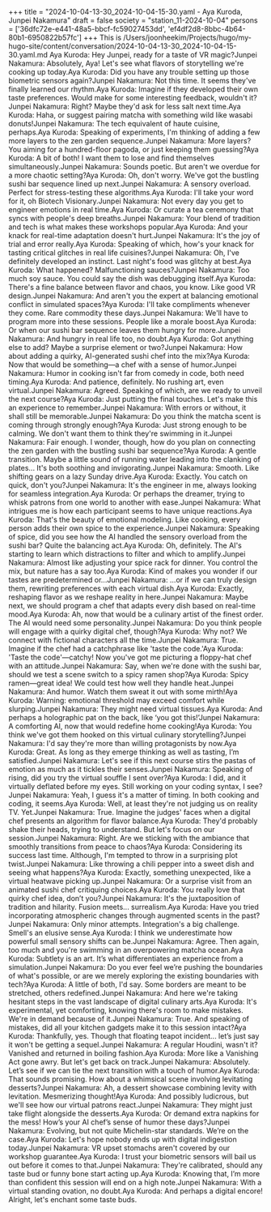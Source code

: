 +++
title = "2024-10-04-13-30_2024-10-04-15-30.yaml - Aya Kuroda, Junpei Nakamura"
draft = false
society = "station_11-2024-10-04"
persons = ['36dfc72e-e441-48a5-bbcf-fc59027453dd', 'ef4df2d8-8bbc-4b64-80b1-6950822b57fc']
+++
This is /Users/joonheekim/Projects/hugo/my-hugo-site/content/conversation/2024-10-04-13-30_2024-10-04-15-30.yaml.md
Aya Kuroda: Hey Junpei, ready for a taste of VR magic?Junpei Nakamura: Absolutely, Aya! Let's see what flavors of storytelling we're cooking up today.Aya Kuroda: Did you have any trouble setting up those biometric sensors again?Junpei Nakamura: Not this time. It seems they've finally learned our rhythm.Aya Kuroda: Imagine if they developed their own taste preferences. Would make for some interesting feedback, wouldn't it?Junpei Nakamura: Right? Maybe they'd ask for less salt next time.Aya Kuroda: Haha, or suggest pairing matcha with something wild like wasabi donuts!Junpei Nakamura: The tech equivalent of haute cuisine, perhaps.Aya Kuroda: Speaking of experiments, I'm thinking of adding a few more layers to the zen garden sequence.Junpei Nakamura: More layers? You aiming for a hundred-floor pagoda, or just keeping them guessing?Aya Kuroda: A bit of both! I want them to lose and find themselves simultaneously.Junpei Nakamura: Sounds poetic. But aren't we overdue for a more chaotic setting?Aya Kuroda: Oh, don't worry. We've got the bustling sushi bar sequence lined up next.Junpei Nakamura: A sensory overload. Perfect for stress-testing these algorithms.Aya Kuroda: I'll take your word for it, oh Biotech Visionary.Junpei Nakamura: Not every day you get to engineer emotions in real time.Aya Kuroda: Or curate a tea ceremony that syncs with people's deep breaths.Junpei Nakamura: Your blend of tradition and tech is what makes these workshops popular.Aya Kuroda: And your knack for real-time adaptation doesn't hurt.Junpei Nakamura: It's the joy of trial and error really.Aya Kuroda: Speaking of which, how's your knack for tasting critical glitches in real life cuisines?Junpei Nakamura: Oh, I've definitely developed an instinct. Last night's food was glitchy at best.Aya Kuroda: What happened? Malfunctioning sauces?Junpei Nakamura: Too much soy sauce. You could say the dish was debugging itself.Aya Kuroda: There's a fine balance between flavor and chaos, you know. Like good VR design.Junpei Nakamura: And aren't you the expert at balancing emotional conflict in simulated spaces?Aya Kuroda: I'll take compliments whenever they come. Rare commodity these days.Junpei Nakamura: We'll have to program more into these sessions. People like a morale boost.Aya Kuroda: Or when our sushi bar sequence leaves them hungry for more.Junpei Nakamura: And hungry in real life too, no doubt.Aya Kuroda: Got anything else to add? Maybe a surprise element or two?Junpei Nakamura: How about adding a quirky, AI-generated sushi chef into the mix?Aya Kuroda: Now that would be something—a chef with a sense of humor.Junpei Nakamura: Humor in cooking isn't far from comedy in code, both need timing.Aya Kuroda: And patience, definitely. No rushing art, even virtual.Junpei Nakamura: Agreed. Speaking of which, are we ready to unveil the next course?Aya Kuroda: Just putting the final touches. Let's make this an experience to remember.Junpei Nakamura: With errors or without, it shall still be memorable.Junpei Nakamura: Do you think the matcha scent is coming through strongly enough?Aya Kuroda: Just strong enough to be calming. We don't want them to think they're swimming in it.Junpei Nakamura: Fair enough. I wonder, though, how do you plan on connecting the zen garden with the bustling sushi bar sequence?Aya Kuroda: A gentle transition. Maybe a little sound of running water leading into the clanking of plates... It's both soothing and invigorating.Junpei Nakamura: Smooth. Like shifting gears on a lazy Sunday drive.Aya Kuroda: Exactly. You catch on quick, don't you?Junpei Nakamura: It's the engineer in me, always looking for seamless integration.Aya Kuroda: Or perhaps the dreamer, trying to whisk patrons from one world to another with ease.Junpei Nakamura: What intrigues me is how each participant seems to have unique reactions.Aya Kuroda: That's the beauty of emotional modeling. Like cooking, every person adds their own spice to the experience.Junpei Nakamura: Speaking of spice, did you see how the AI handled the sensory overload from the sushi bar? Quite the balancing act.Aya Kuroda: Oh, definitely. The AI's starting to learn which distractions to filter and which to amplify.Junpei Nakamura: Almost like adjusting your spice rack for dinner. You control the mix, but nature has a say too.Aya Kuroda: Kind of makes you wonder if our tastes are predetermined or...Junpei Nakamura: …or if we can truly design them, rewriting preferences with each virtual dish.Aya Kuroda: Exactly, reshaping flavor as we reshape reality in here.Junpei Nakamura: Maybe next, we should program a chef that adapts every dish based on real-time mood.Aya Kuroda: Ah, now that would be a culinary artist of the finest order. The AI would need some personality.Junpei Nakamura: Do you think people will engage with a quirky digital chef, though?Aya Kuroda: Why not? We connect with fictional characters all the time.Junpei Nakamura: True. Imagine if the chef had a catchphrase like 'taste the code.'Aya Kuroda: 'Taste the code'—catchy! Now you've got me picturing a floppy-hat chef with an attitude.Junpei Nakamura: Say, when we're done with the sushi bar, should we test a scene switch to a spicy ramen shop?Aya Kuroda: Spicy ramen—great idea! We could test how well they handle heat.Junpei Nakamura: And humor. Watch them sweat it out with some mirth!Aya Kuroda: Warning: emotional threshold may exceed comfort while slurping.Junpei Nakamura: They might need virtual tissues.Aya Kuroda: And perhaps a holographic pat on the back, like ‘you got this!’Junpei Nakamura: A comforting AI, now that would redefine home cooking!Aya Kuroda: You think we've got them hooked on this virtual culinary storytelling?Junpei Nakamura: I'd say they're more than willing protagonists by now.Aya Kuroda: Great. As long as they emerge thinking as well as tasting, I’m satisfied.Junpei Nakamura: Let's see if this next course stirs the pastas of emotion as much as it tickles their senses.Junpei Nakamura: Speaking of rising, did you try the virtual souffle I sent over?Aya Kuroda: I did, and it virtually deflated before my eyes. Still working on your coding syntax, I see?Junpei Nakamura: Yeah, I guess it's a matter of timing. In both cooking and coding, it seems.Aya Kuroda: Well, at least they're not judging us on reality TV. Yet.Junpei Nakamura: True. Imagine the judges' faces when a digital chef presents an algorithm for flavor balance.Aya Kuroda: They'd probably shake their heads, trying to understand. But let's focus on our session.Junpei Nakamura: Right. Are we sticking with the ambiance that smoothly transitions from peace to chaos?Aya Kuroda: Considering its success last time. Although, I'm tempted to throw in a surprising plot twist.Junpei Nakamura: Like throwing a chili pepper into a sweet dish and seeing what happens?Aya Kuroda: Exactly, something unexpected, like a virtual heatwave picking up.Junpei Nakamura: Or a surprise visit from an animated sushi chef critiquing choices.Aya Kuroda: You really love that quirky chef idea, don’t you?Junpei Nakamura: It's the juxtaposition of tradition and hilarity. Fusion meets... surrealism.Aya Kuroda: Have you tried incorporating atmospheric changes through augmented scents in the past?Junpei Nakamura: Only minor attempts. Integration's a big challenge. Smell's an elusive sense.Aya Kuroda: I think we underestimate how powerful small sensory shifts can be.Junpei Nakamura: Agree. Then again, too much and you're swimming in an overpowering matcha ocean.Aya Kuroda: Subtlety is an art. It’s what differentiates an experience from a simulation.Junpei Nakamura: Do you ever feel we’re pushing the boundaries of what's possible, or are we merely exploring the existing boundaries with tech?Aya Kuroda: A little of both, I'd say. Some borders are meant to be stretched, others redefined.Junpei Nakamura: And here we're taking hesitant steps in the vast landscape of digital culinary arts.Aya Kuroda: It's experimental, yet comforting, knowing there's room to make mistakes. We're in demand because of it.Junpei Nakamura: True. And speaking of mistakes, did all your kitchen gadgets make it to this session intact?Aya Kuroda: Thankfully, yes. Though that floating teapot incident... let’s just say it won't be getting a sequel.Junpei Nakamura: A regular Houdini, wasn't it? Vanished and returned in boiling fashion.Aya Kuroda: More like a Vanishing Act gone awry. But let's get back on track.Junpei Nakamura: Absolutely. Let’s see if we can tie the next transition with a touch of humor.Aya Kuroda: That sounds promising. How about a whimsical scene involving levitating desserts?Junpei Nakamura: Ah, a dessert showcase combining levity with levitation. Mesmerizing thought!Aya Kuroda: And possibly ludicrous, but we'll see how our virtual patrons react.Junpei Nakamura: They might just take flight alongside the desserts.Aya Kuroda: Or demand extra napkins for the mess! How’s your AI chef’s sense of humor these days?Junpei Nakamura: Evolving, but not quite Michelin-star standards. We’re on the case.Aya Kuroda: Let's hope nobody ends up with digital indigestion today.Junpei Nakamura: VR upset stomachs aren't covered by our workshop guarantee.Aya Kuroda: I trust your biometric sensors will bail us out before it comes to that.Junpei Nakamura: They're calibrated, should any taste bud or funny bone start acting up.Aya Kuroda: Knowing that, I’m more than confident this session will end on a high note.Junpei Nakamura: With a virtual standing ovation, no doubt.Aya Kuroda: And perhaps a digital encore! Alright, let's enchant some taste buds.